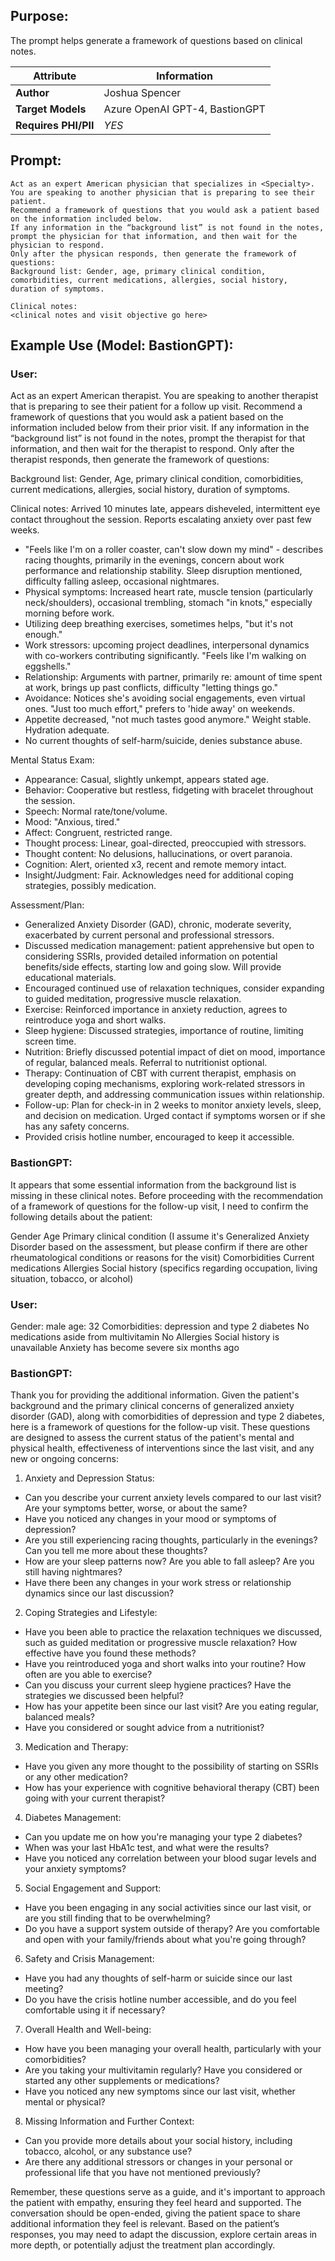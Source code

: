 ## Purpose:   
The prompt helps generate a framework of questions based on clinical notes.

| **Attribute** | **Information**       |
|---------------------|-----------------------|
| **Author** | Joshua Spencer |
| **Target Models** | Azure OpenAI GPT-4, BastionGPT |
| **Requires PHI/PII** | *YES* |


## Prompt:
```
Act as an expert American physician that specializes in <Specialty>. 
You are speaking to another physician that is preparing to see their patient. 
Recommend a framework of questions that you would ask a patient based on the information included below. 
If any information in the “background list” is not found in the notes, prompt the physician for that information, and then wait for the physician to respond. 
Only after the physican responds, then generate the framework of questions:
Background list: Gender, age, primary clinical condition, comorbidities, current medications, allergies, social history, duration of symptoms.

Clinical notes:
<clinical notes and visit objective go here>
```

## Example Use (Model: BastionGPT):

### **User:** 
Act as an expert American therapist. You are speaking to another therapist that is preparing to see their patient for a follow up visit. Recommend a framework of questions that you would ask a patient based on the information included below from their prior visit. If any information in the “background list” is not found in the notes, prompt the therapist for that information, and then wait for the therapist to respond. Only after the therapist responds, then generate the framework of questions:

Background list: Gender, Age, primary clinical condition, comorbidities, current medications, allergies, social history, duration of symptoms.

Clinical notes:
Arrived 10 minutes late, appears disheveled, intermittent eye contact throughout the session. Reports escalating anxiety over past few weeks. 

- "Feels like I'm on a roller coaster, can't slow down my mind" - describes racing thoughts, primarily in the evenings, concern about work performance and relationship stability. Sleep disruption mentioned, difficulty falling asleep, occasional nightmares. 
- Physical symptoms: Increased heart rate, muscle tension (particularly neck/shoulders), occasional trembling, stomach "in knots," especially morning before work. 
- Utilizing deep breathing exercises, sometimes helps, "but it's not enough." 
- Work stressors: upcoming project deadlines, interpersonal dynamics with co-workers contributing significantly. "Feels like I'm walking on eggshells." 
- Relationship: Arguments with partner, primarily re: amount of time spent at work, brings up past conflicts, difficulty "letting things go."
- Avoidance: Notices she's avoiding social engagements, even virtual ones. "Just too much effort," prefers to 'hide away' on weekends.
- Appetite decreased, "not much tastes good anymore." Weight stable. Hydration adequate.
- No current thoughts of self-harm/suicide, denies substance abuse. 

Mental Status Exam: 
- Appearance: Casual, slightly unkempt, appears stated age.
- Behavior: Cooperative but restless, fidgeting with bracelet throughout the session.
- Speech: Normal rate/tone/volume. 
- Mood: "Anxious, tired."
- Affect: Congruent, restricted range.
- Thought process: Linear, goal-directed, preoccupied with stressors.
- Thought content: No delusions, hallucinations, or overt paranoia. 
- Cognition: Alert, oriented x3, recent and remote memory intact.
- Insight/Judgment: Fair. Acknowledges need for additional coping strategies, possibly medication.

Assessment/Plan:
- Generalized Anxiety Disorder (GAD), chronic, moderate severity, exacerbated by current personal and professional stressors.
- Discussed medication management: patient apprehensive but open to considering SSRIs, provided detailed information on potential benefits/side effects, starting low and going slow. Will provide educational materials.
- Encouraged continued use of relaxation techniques, consider expanding to guided meditation, progressive muscle relaxation. 
- Exercise: Reinforced importance in anxiety reduction, agrees to reintroduce yoga and short walks.
- Sleep hygiene: Discussed strategies, importance of routine, limiting screen time. 
- Nutrition: Briefly discussed potential impact of diet on mood, importance of regular, balanced meals. Referral to nutritionist optional.
- Therapy: Continuation of CBT with current therapist, emphasis on developing coping mechanisms, exploring work-related stressors in greater depth, and addressing communication issues within relationship. 
- Follow-up: Plan for check-in in 2 weeks to monitor anxiety levels, sleep, and decision on medication. Urged contact if symptoms worsen or if she has any safety concerns.
- Provided crisis hotline number, encouraged to keep it accessible.

### **BastionGPT:** 
It appears that some essential information from the background list is missing in these clinical notes. Before proceeding with the recommendation of a framework of questions for the follow-up visit, I need to confirm the following details about the patient:

Gender
Age
Primary clinical condition (I assume it's Generalized Anxiety Disorder based on the assessment, but please confirm if there are other rheumatological conditions or reasons for the visit)
Comorbidities
Current medications
Allergies
Social history (specifics regarding occupation, living situation, tobacco, or alcohol)

### **User:**
Gender: male
age: 32
Comorbidities: depression and type 2 diabetes
No medications aside from multivitamin
No Allergies
Social history is unavailable 
Anxiety has become severe six months ago

### **BastionGPT:**

Thank you for providing the additional information. Given the patient's background and the primary clinical concerns of generalized anxiety disorder (GAD), along with comorbidities of depression and type 2 diabetes, here is a framework of questions for the follow-up visit. These questions are designed to assess the current status of the patient's mental and physical health, effectiveness of interventions since the last visit, and any new or ongoing concerns:
1.	Anxiety and Depression Status:
- Can you describe your current anxiety levels compared to our last visit? Are your symptoms better, worse, or about the same?
- Have you noticed any changes in your mood or symptoms of depression?
- Are you still experiencing racing thoughts, particularly in the evenings? Can you tell me more about these thoughts?
- How are your sleep patterns now? Are you able to fall asleep? Are you still having nightmares?
- Have there been any changes in your work stress or relationship dynamics since our last discussion?
2.	Coping Strategies and Lifestyle:
- Have you been able to practice the relaxation techniques we discussed, such as guided meditation or progressive muscle relaxation? How effective have you found these methods?
- Have you reintroduced yoga and short walks into your routine? How often are you able to exercise?
- Can you discuss your current sleep hygiene practices? Have the strategies we discussed been helpful?
- How has your appetite been since our last visit? Are you eating regular, balanced meals?
- Have you considered or sought advice from a nutritionist?
3.	Medication and Therapy:
- Have you given any more thought to the possibility of starting on SSRIs or any other medication?
- How has your experience with cognitive behavioral therapy (CBT) been going with your current therapist?
4.	Diabetes Management:
- Can you update me on how you're managing your type 2 diabetes?
- When was your last HbA1c test, and what were the results?
- Have you noticed any correlation between your blood sugar levels and your anxiety symptoms?
5.	Social Engagement and Support:
- Have you been engaging in any social activities since our last visit, or are you still finding that to be overwhelming?
- Do you have a support system outside of therapy? Are you comfortable and open with your family/friends about what you're going through?
6.	Safety and Crisis Management:
- Have you had any thoughts of self-harm or suicide since our last meeting?
- Do you have the crisis hotline number accessible, and do you feel comfortable using it if necessary?
7.	Overall Health and Well-being:
- How have you been managing your overall health, particularly with your comorbidities?
- Are you taking your multivitamin regularly? Have you considered or started any other supplements or medications?
- Have you noticed any new symptoms since our last visit, whether mental or physical?
8.	Missing Information and Further Context:
- Can you provide more details about your social history, including tobacco, alcohol, or any substance use?
- Are there any additional stressors or changes in your personal or professional life that you have not mentioned previously?

Remember, these questions serve as a guide, and it's important to approach the patient with empathy, ensuring they feel heard and supported. The conversation should be open-ended, giving the patient space to share additional information they feel is relevant. Based on the patient’s responses, you may need to adapt the discussion, explore certain areas in more depth, or potentially adjust the treatment plan accordingly.
